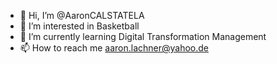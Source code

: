 - 👋 Hi, I’m @AaronCALSTATELA
- 👀 I’m interested in Basketball
- 🌱 I’m currently learning Digital Transformation Management
- 📫 How to reach me aaron.lachner@yahoo.de
